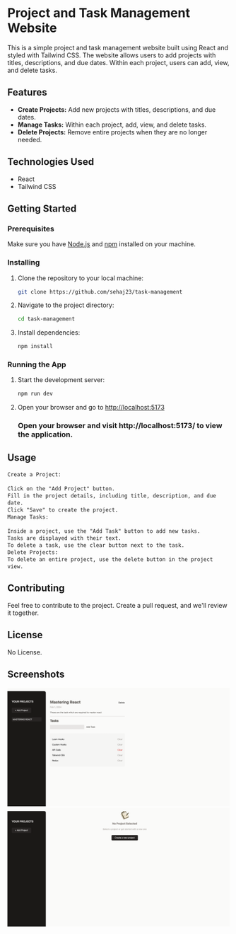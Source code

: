 # Project and Task Management Website

This is a simple project and task management website built using React and styled with Tailwind CSS. The website allows users to add projects with titles, descriptions, and due dates. Within each project, users can add, view, and delete tasks.

## Features

- **Create Projects:** Add new projects with titles, descriptions, and due dates.
- **Manage Tasks:** Within each project, add, view, and delete tasks.
- **Delete Projects:** Remove entire projects when they are no longer needed.

## Technologies Used

- React
- Tailwind CSS

## Getting Started

### Prerequisites

Make sure you have [Node.js](https://nodejs.org/) and [npm](https://www.npmjs.com/) installed on your machine.



 ### Installing

1. Clone the repository to your local machine:

    ```bash
    git clone https://github.com/sehaj23/task-management
    ```

2. Navigate to the project directory:

    ```bash
    cd task-management
    ```

3. Install dependencies:

    ```bash
    npm install
    ```

### Running the App

1. Start the development server:

    ```bash
    npm run dev
    ```

2. Open your browser and go to [http://localhost:5173](http://localhost:5173)



   ### Open your browser and visit http://localhost:5173/ to view the application.

## Usage
    Create a Project:

    Click on the "Add Project" button.
    Fill in the project details, including title, description, and due date.
    Click "Save" to create the project.
    Manage Tasks:

    Inside a project, use the "Add Task" button to add new tasks.
    Tasks are displayed with their text.
    To delete a task, use the clear button next to the task.
    Delete Projects:
    To delete an entire project, use the delete button in the project view.

 ## Contributing

Feel free to contribute to the project. Create a pull request, and we'll review it together.

## License

No License.

## Screenshots
![App Screenshot 1](./img1.png)
![App Screenshot 2](./img2.png)




   
